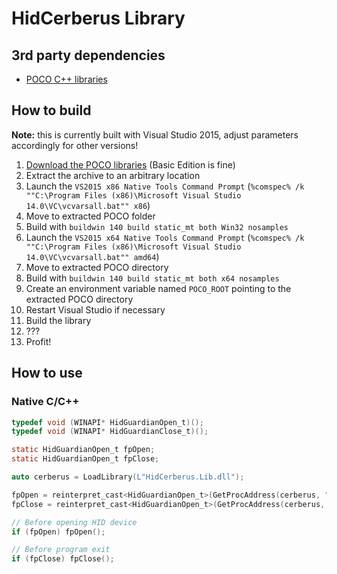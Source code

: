# HidCerberus Library
## 3rd party dependencies
 * [POCO C++ libraries](https://pocoproject.org/)

## How to build
**Note:** this is currently built with Visual Studio 2015, adjust parameters accordingly for other versions!
 1. [Download the POCO libraries](https://pocoproject.org/download/index.html) (Basic Edition is fine)
 2. Extract the archive to an arbitrary location
 3. Launch the `VS2015 x86 Native Tools Command Prompt` (`%comspec% /k ""C:\Program Files (x86)\Microsoft Visual Studio 14.0\VC\vcvarsall.bat"" x86`)
 4. Move to extracted POCO folder
 5. Build with `buildwin 140 build static_mt both Win32 nosamples`
 6. Launch the `VS2015 x64 Native Tools Command Prompt` (`%comspec% /k ""C:\Program Files (x86)\Microsoft Visual Studio 14.0\VC\vcvarsall.bat"" amd64`)
 7. Move to extracted POCO directory
 8. Build with `buildwin 140 build static_mt both x64 nosamples`
 9. Create an environment variable named `POCO_ROOT` pointing to the extracted POCO directory
 10. Restart Visual Studio if necessary
 11. Build the library
 12. ???
 13. Profit!

## How to use
### Native C/C++
``` C
typedef void (WINAPI* HidGuardianOpen_t)();
typedef void (WINAPI* HidGuardianClose_t)();

static HidGuardianOpen_t fpOpen;
static HidGuardianOpen_t fpClose;

auto cerberus = LoadLibrary(L"HidCerberus.Lib.dll");

fpOpen = reinterpret_cast<HidGuardianOpen_t>(GetProcAddress(cerberus, "HidGuardianOpen"));
fpClose = reinterpret_cast<HidGuardianOpen_t>(GetProcAddress(cerberus, "HidGuardianClose"));

// Before opening HID device
if (fpOpen) fpOpen();

// Before program exit
if (fpClose) fpClose();
```

